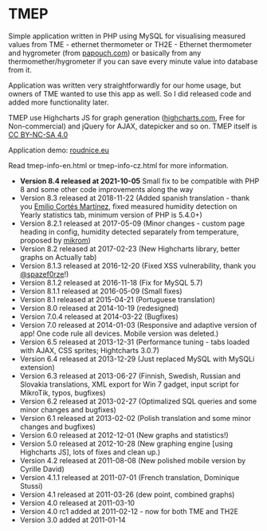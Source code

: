 TMEP
====

Simple application written in PHP using MySQL for visualising measured values from TME - ethernet thermometer or TH2E - Ethernet thermometer and hygrometer (from [papouch.com](http://www.papouch.com)) or basically from any thermomether/hygrometer if you can save every minute value into database from it.

Application was written very straightforwardly for our home usage, but owners of TME wanted to use this app as well. So I did released code and added more functionality later.

TMEP use Highcharts JS for graph generation ([highcharts.com](http://www.highcharts.com), Free for Non-commercial) and jQuery for AJAX, datepicker and so on. TMEP itself is [CC BY-NC-SA 4.0](http://creativecommons.org/licenses/by-nc-sa/4.0/)

Application demo: [roudnice.eu](http://www.roudnice.eu)

Read tmep-info-en.html or tmep-info-cz.html for more information.

  * **Version 8.4 released at 2021-10-05** Small fix to be compatible with PHP 8 and some other code improvements along the way
  * Version 8.3 released at 2018-11-22 (Added spanish translation - thank you [Emilio Cortés Martínez](emicor@me.com), fixed measured humidity detection on Yearly statistics tab, minimum version of PHP is 5.4.0+)
  * Version 8.2.1 released at 2017-05-09 (Minor changes - custom page heading in config, humidity detected separately from temperature, proposed by [mikrom](http://www.mikrom.cz))
  * Version 8.2 released at 2017-02-23 (New Highcharts library, better graphs on Actually tab)
  * Version 8.1.3 released at 2016-12-20 (Fixed XSS vulnerability, thank you [@spazef0rze](https://www.michalspacek.cz)!)
  * Version 8.1.2 released at 2016-11-18 (Fix for MySQL 5.7)
  * Version 8.1.1 released at 2016-05-09 (Small fixes)
  * Version 8.1 released at 2015-04-21 (Portuguese translation)
  * Version 8.0 released at 2014-10-19 (redesigned)
  * Version 7.0.4 released at 2014-03-22 (Bugfixes)
  * Version 7.0 released at 2014-01-03 (Responsive and adaptive version of app! One code rule all devices. Mobile version was deleted.)
  * Version 6.5 released at 2013-12-31 (Performance tuning - tabs loaded with AJAX, CSS sprites; Hightcharts 3.0.7)
  * Version 6.4 released at 2013-12-29 (Just replaced MySQL with MySQLi extension)
  * Version 6.3 released at 2013-06-27 (Finnish, Swedish, Russian and Slovakia translations, XML export for Win 7 gadget, input script for MikroTik, typos, bugfixes)
  * Version 6.2 released at 2013-02-27 (Optimalized SQL queries and some minor changes and bugfixes)
  * Version 6.1 released at 2013-02-02 (Polish translation and some minor changes and bugfixes)
  * Version 6.0 released at 2012-12-01 (New graphs and statistics!)
  * Version 5.0 released at 2012-10-28 (New graphing engine [using Highcharts JS], lots of fixes and clean up.)
  * Version 4.2 released at 2011-08-08 (New polished mobile version by Cyrille David)
  * Version 4.1.1 released at 2011-07-01 (French translation, Dominique Stussi)
  * Version 4.1 released at 2011-03-26 (dew point, combined graphs)
  * Version 4.0 released at 2011-03-10
  * Version 4.0 rc1 added at 2011-02-12 - now for both TME and TH2E
  * Version 3.0 added at 2011-01-14
